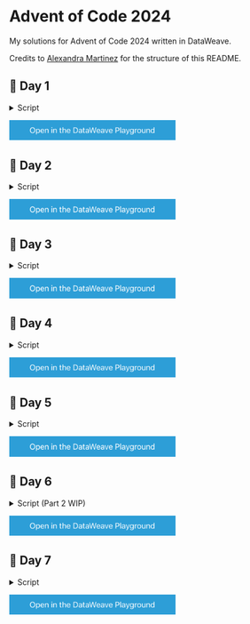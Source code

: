 # Advent of Code 2024

My solutions for Advent of Code 2024 written in DataWeave.

Credits to [Alexandra Martinez](https://github.com/alexandramartinez/adventofcode-2024/tree/main) for the structure of this README.

## 🔹 Day 1

<details>
  <summary>Script</summary>
https://github.com/mtransier/AdventOfCode2024/blob/1ed4f7cce2a681169e490271764e49eae0366f1a/day1/transform.dwl#L1-L17
</details>

<a href="https://dataweave.mulesoft.com/learn/playground?projectMethod=GHRepo&repo=mtransier%2FAdventOfCode2024&path=day1"><img width="300" src="https://github.com/alexandramartinez/adventofcode-2024/raw/main/images/dwplayground-button.png"></a>

## 🔹 Day 2

<details>
  <summary>Script</summary>
https://github.com/mtransier/AdventOfCode2024/blob/1ed4f7cce2a681169e490271764e49eae0366f1a/day2/transform.dwl#L1-L27
</details>

<a href="https://dataweave.mulesoft.com/learn/playground?projectMethod=GHRepo&repo=mtransier%2FAdventOfCode2024&path=day2"><img width="300" src="https://github.com/alexandramartinez/adventofcode-2024/raw/main/images/dwplayground-button.png"></a>

## 🔹 Day 3

<details>
  <summary>Script</summary>
https://github.com/mtransier/AdventOfCode2024/blob/1ed4f7cce2a681169e490271764e49eae0366f1a/day3/transform.dwl#L1-L43
</details>

<a href="https://dataweave.mulesoft.com/learn/playground?projectMethod=GHRepo&repo=mtransier%2FAdventOfCode2024&path=day3"><img width="300" src="https://github.com/alexandramartinez/adventofcode-2024/raw/main/images/dwplayground-button.png"></a>

## 🔹 Day 4

<details>
  <summary>Script</summary>
https://github.com/mtransier/AdventOfCode2024/blob/1ed4f7cce2a681169e490271764e49eae0366f1a/day4/transform.dwl#L1-L37
</details>

<a href="https://dataweave.mulesoft.com/learn/playground?projectMethod=GHRepo&repo=mtransier%2FAdventOfCode2024&path=day4"><img width="300" src="https://github.com/alexandramartinez/adventofcode-2024/raw/main/images/dwplayground-button.png"></a>

## 🔹 Day 5

<details>
  <summary>Script</summary>
https://github.com/mtransier/AdventOfCode2024/blob/1ed4f7cce2a681169e490271764e49eae0366f1a/day5/transform.dwl#L1-L41
</details>

<a href="https://dataweave.mulesoft.com/learn/playground?projectMethod=GHRepo&repo=mtransier%2FAdventOfCode2024&path=day5"><img width="300" src="https://github.com/alexandramartinez/adventofcode-2024/raw/main/images/dwplayground-button.png"></a>

## 🔹 Day 6

<details>
  <summary>Script (Part 2 WIP)</summary>
https://github.com/mtransier/AdventOfCode2024/blob/1ed4f7cce2a681169e490271764e49eae0366f1a/day6/transform.dwl#L1-L108
</details>

<a href="https://dataweave.mulesoft.com/learn/playground?projectMethod=GHRepo&repo=mtransier%2FAdventOfCode2024&path=day6"><img width="300" src="https://github.com/alexandramartinez/adventofcode-2024/raw/main/images/dwplayground-button.png"></a>

## 🔹 Day 7

<details>
  <summary>Script</summary>
https://github.com/mtransier/AdventOfCode2024/blob/1ed4f7cce2a681169e490271764e49eae0366f1a/day7/transform.dwl#L1-L38
</details>

<a href="https://dataweave.mulesoft.com/learn/playground?projectMethod=GHRepo&repo=mtransier%2FAdventOfCode2024&path=day7"><img width="300" src="https://github.com/alexandramartinez/adventofcode-2024/raw/main/images/dwplayground-button.png"></a>
